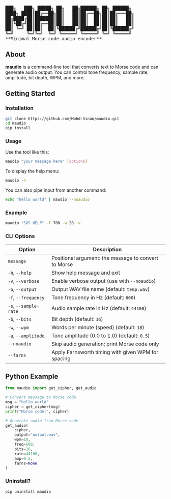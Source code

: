 <pre>
███╗   ███╗ █████╗ ██╗   ██╗██████╗ ██╗ ██████╗ 
████╗ ████║██╔══██╗██║   ██║██╔══██╗██║██╔═══██╗
██╔████╔██║███████║██║   ██║██║  ██║██║██║   ██║
██║╚██╔╝██║██╔══██║██║   ██║██║  ██║██║██║   ██║
██║ ╚═╝ ██║██║  ██║╚██████╔╝██████╔╝██║╚██████╔╝
╚═╝     ╚═╝╚═╝  ╚═╝ ╚═════╝ ╚═════╝ ╚═╝ ╚═════╝ 
**Minimal Morse code audio encoder**
</pre>                                            


## About

**maudio** is a command-line tool that converts text to Morse code and can generate audio output. You can control tone frequency, sample rate, amplitude, bit depth, WPM, and more.

## Getting Started

### Installation

```bash
git clone https://github.com/Mohd-Sinan/maudio.git
cd maudio
pip install .
```

### Usage

Use the tool like this:

```bash
maudio "your message here" [options]
```

To display the help menu:

```bash
maudio -h
```

You can also pipe input from another command:

```bash
echo "hello world" | maudio --noaudio
```

### Example

```bash
maudio "SOS HELP" -f 700 -w 20 -v
```

### CLI Options

| Option                  | Description                                              |
|-------------------------|----------------------------------------------------------|
| `message`               | Positional argument: the message to convert to Morse     |
| `-h`, `--help`          | Show help message and exit                               |
| `-v`, `--verbose`       | Enable verbose output (use with `--noaudio`)             |
| `-o`, `--output`        | Output WAV file name (default: `temp.wav`)               |
| `-f`, `--frequency`     | Tone frequency in Hz (default: `600`)                    |
| `-s`, `--sample-rate`   | Audio sample rate in Hz (default: `44100`)               |
| `-b`, `--bits`          | Bit depth (default: `16`)                                |
| `-w`, `--wpm`           | Words per minute (speed) (default: `18`)                 |
| `-a`, `--amplitude`     | Tone amplitude (0.0 to 1.0) (default: `0.5`)             |
| `--noaudio`             | Skip audio generation; print Morse code only             |
| `--farns`               | Apply Farnsworth timing with given WPM for spacing       |

## Python Example

```python
from maudio import get_cipher, get_audio

# Convert message to Morse code
msg = "hello world"
cipher = get_cipher(msg)
print("Morse code:", cipher)

# Generate audio from Morse code
get_audio(
    cipher,
    output="output.wav",
    wpm=18,
    freq=600,
    bits=16,
    rate=44100,
    amp=0.5,
    farns=None
)
```


### Uninstall?

```bash
pip uninstall maudio
```
